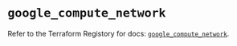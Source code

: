 # `google_compute_network`

Refer to the Terraform Registory for docs: [`google_compute_network`](https://registry.terraform.io/providers/hashicorp/google-beta/4.74.0/docs/resources/google_compute_network).
